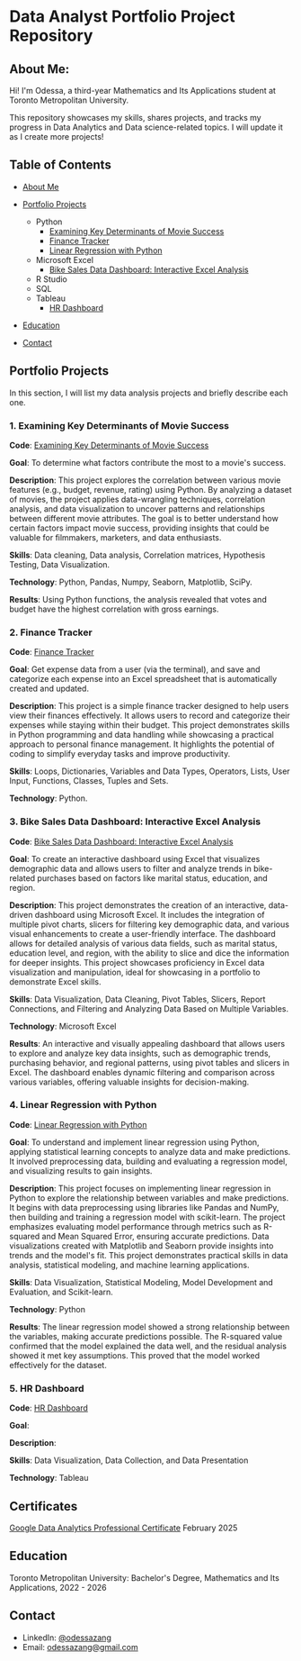 # Data Analyst Portfolio Project Repository
## About Me:
Hi! I'm Odessa, a third-year Mathematics and Its Applications student at Toronto Metropolitan University.

This repository showcases my skills, shares projects, and tracks my progress in Data Analytics and Data science-related topics. I will update it as I create more projects!

## Table of Contents
- [About Me](https://github.com/OdessaZ/PortfolioProjects/tree/main?tab=readme-ov-file#about-me)

- [Portfolio Projects](https://github.com/OdessaZ/PortfolioProjects?tab=readme-ov-file#portfolio-projects)

  - Python
      - [Examining Key Determinants of Movie Success](https://github.com/OdessaZ/PortfolioProjects?tab=readme-ov-file#examining-key-determinants-of-movie-success)
      - [Finance Tracker](https://github.com/OdessaZ/PortfolioProjects/tree/main#2-finance-tracker)
      - [Linear Regression with Python](https://github.com/OdessaZ/PortfolioProjects#4-linear-regression-with-python)
  - Microsoft Excel
      - [Bike Sales Data Dashboard: Interactive Excel Analysis](https://github.com/OdessaZ/PortfolioProjects#3-bike-sales-data-dashboard-interactive-excel-analysis)
  - R Studio
  - SQL
  - Tableau
      - [HR Dashboard](https://github.com/OdessaZ/PortfolioProjects/blob/main/HR%20Dashboard%20-%20Tableau%20Project.twbx)

- [Education](https://github.com/OdessaZ/PortfolioProjects?tab=readme-ov-file#education)

- [Contact](https://github.com/OdessaZ/PortfolioProjects?tab=readme-ov-file#contact)

## Portfolio Projects
In this section, I will list my data analysis projects and briefly describe each one.

### 1. Examining Key Determinants of Movie Success
**Code**: [Examining Key Determinants of Movie Success](https://github.com/OdessaZ/PortfolioProjects/blob/main/Python%20Movie%20Correlation.ipynb)

**Goal**: To determine what factors contribute the most to a movie's success.

**Description**: This project explores the correlation between various movie features (e.g., budget, revenue, rating) using Python. By analyzing a dataset of movies, the project applies data-wrangling techniques, correlation analysis, and data visualization to uncover patterns and relationships between different movie attributes. The goal is to better understand how certain factors impact movie success, providing insights that could be valuable for filmmakers, marketers, and data enthusiasts.

**Skills**: Data cleaning, Data analysis, Correlation matrices, Hypothesis Testing, Data Visualization.

**Technology**: Python, Pandas, Numpy, Seaborn, Matplotlib, SciPy.

**Results**: Using Python functions, the analysis revealed that votes and budget have the highest correlation with gross earnings.

### 2. Finance Tracker
**Code**: [Finance Tracker](https://github.com/OdessaZ/PortfolioProjects/blob/main/Expense_tracker.py)

**Goal**: Get expense data from a user (via the terminal), and save and categorize each expense into an Excel spreadsheet that is automatically created and updated.

**Description**: This project is a simple finance tracker designed to help users view their finances effectively. It allows users to record and categorize their expenses while staying within their budget. This project demonstrates skills in Python programming and data handling while showcasing a practical approach to personal finance management. It highlights the potential of coding to simplify everyday tasks and improve productivity.

**Skills**: Loops, Dictionaries, Variables and Data Types, Operators, Lists, User Input, Functions, Classes, Tuples and Sets.

**Technology**: Python.

### 3. Bike Sales Data Dashboard: Interactive Excel Analysis
**Code**: [Bike Sales Data Dashboard: Interactive Excel Analysis](https://github.com/OdessaZ/PortfolioProjects/blob/main/Excel%20Project.xlsx)

**Goal**: To create an interactive dashboard using Excel that visualizes demographic data and allows users to filter and analyze trends in bike-related purchases based on factors like marital status, education, and region.

**Description**: This project demonstrates the creation of an interactive, data-driven dashboard using Microsoft Excel. It includes the integration of multiple pivot charts, slicers for filtering key demographic data, and various visual enhancements to create a user-friendly interface. The dashboard allows for detailed analysis of various data fields, such as marital status, education level, and region, with the ability to slice and dice the information for deeper insights. This project showcases proficiency in Excel data visualization and manipulation, ideal for showcasing in a portfolio to demonstrate Excel skills.

**Skills**: Data Visualization, Data Cleaning, Pivot Tables, Slicers, Report Connections, and Filtering and Analyzing Data Based on Multiple Variables.

**Technology**: Microsoft Excel

**Results**: An interactive and visually appealing dashboard that allows users to explore and analyze key data insights, such as demographic trends, purchasing behavior, and regional patterns, using pivot tables and slicers in Excel. The dashboard enables dynamic filtering and comparison across various variables, offering valuable insights for decision-making.

### 4. Linear Regression with Python
**Code**: [Linear Regression with Python](https://github.com/OdessaZ/PortfolioProjects/blob/main/Linear%20Regression%20with%20Python.ipynb)

**Goal**: To understand and implement linear regression using Python, applying statistical learning concepts to analyze data and make predictions. It involved preprocessing data, building and evaluating a regression model, and visualizing results to gain insights.

**Description**: This project focuses on implementing linear regression in Python to explore the relationship between variables and make predictions. It begins with data preprocessing using libraries like Pandas and NumPy, then building and training a regression model with scikit-learn. The project emphasizes evaluating model performance through metrics such as R-squared and Mean Squared Error, ensuring accurate predictions. Data visualizations created with Matplotlib and Seaborn provide insights into trends and the model's fit. This project demonstrates practical skills in data analysis, statistical modeling, and machine learning applications.

**Skills**: Data Visualization, Statistical Modeling, Model Development and Evaluation, and Scikit-learn.

**Technology**: Python

**Results**: The linear regression model showed a strong relationship between the variables, making accurate predictions possible. The R-squared value confirmed that the model explained the data well, and the residual analysis showed it met key assumptions. This proved that the model worked effectively for the dataset.

### 5. HR Dashboard
**Code**: [HR Dashboard](https://github.com/OdessaZ/PortfolioProjects/blob/main/HR%20Dashboard%20-%20Tableau%20Project.twbx)

**Goal**:

**Description**:

**Skills**: Data Visualization, Data Collection, and Data Presentation

**Technology**: Tableau


## Certificates
[Google Data Analytics Professional Certificate](https://coursera.org/share/b7690839c5dcd23ff5f7f26a751b28ed) February 2025

## Education
Toronto Metropolitan University: Bachelor's Degree, Mathematics and Its Applications, 2022 - 2026

## Contact
- LinkedIn: [@odessazang](https://www.linkedin.com/in/odessa-zang/)
- Email: [odessazang@gmail.com](mailto:odessazang@gmail.com)
